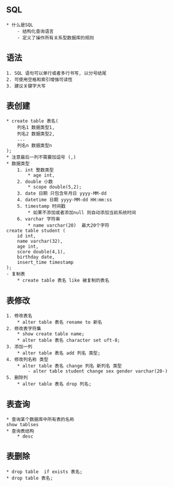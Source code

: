 ## SQL
    * 什么是SQL 
        - 结构化查询语言
        - 定义了操作所有关系型数据库的规则 
## 语法
    1. SQL 语句可以单行或者多行书写, 以分号结尾 
    2. 可使用空格和索引增强可读性 
    3. 建议关键字大写 
## 表创建
    * create table 表名(
        列名1 数据类型1,
        列名2 数据类型2,
        ...
        列名n 数据类型n
    );
    * 注意最后一列不需要加逗号 (,)
    * 数据类型
        1. int 整数类型 
            * age int,
        2. double 小数
            * scope double(5,2);
        3. date 日期 只包含年月日 yyyy-MM-dd
        4. datetime 日期 yyyy-MM-dd HH:mm:ss
        5. timestamp 时间戳
            * 如果不添加或者添加null 则自动添加当前系统时间
        6. varchar 字符串
            * name varchar(20)  最大20个字符
    create table student (
        id int,
        name varchar(32),
        age int,
        score double(4,1),
        birthday date,
        insert_time timestamp
    );
    - 复制表
        * create table 表名 like 被复制的表名
            
      
## 表修改
    1. 修改表名 
        * alter table 表名 rename to 新名
    2. 修改表字符集 
        * show create table name;
        * alter table 表名 character set uft-8;
    3. 添加一列
        * alter table 表名 add 列名 类型;
    4. 修改列名称 类型 
        * alter table 表名 change 列名 新列名 类型
            - alter table student change sex gender varchar(20-)
    5. 删除列
        * alter table 表名 drop 列名;
## 表查询
    * 查询某个数据库中所有表的名称
    show tablses
    * 查询表结构
        * desc
## 表删除   
    * drop table  if exists 表名;
    * drop table 表名;

